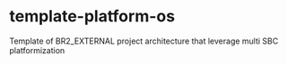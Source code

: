 # template-platform-os
Template of BR2_EXTERNAL  project architecture that leverage multi SBC platformization
